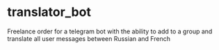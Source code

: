 # translator_bot
Freelance order for a telegram bot with the ability to add to a group and translate all user messages between Russian and French

